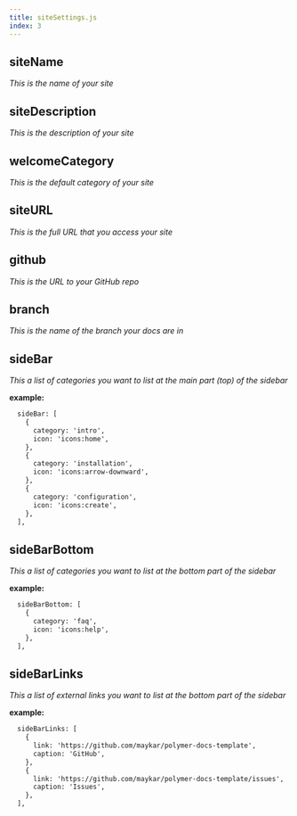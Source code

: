 ```yaml
---
title: siteSettings.js
index: 3
---
```


## siteName

_This is the name of your site_

## siteDescription

_This is the description of your site_

## welcomeCategory

_This is the default category of your site_

## siteURL

_This is the full URL that you access your site_

## github

_This is the URL to your GitHub repo_

## branch

_This is the name of the branch your docs are in_

## sideBar

_This a list of categories you want to list at the main part (top) of the sidebar_

**example:**

```txt
  sideBar: [
    {
      category: 'intro',
      icon: 'icons:home',
    },
    {
      category: 'installation',
      icon: 'icons:arrow-downward',
    },
    {
      category: 'configuration',
      icon: 'icons:create',
    },
  ],

```

## sideBarBottom

_This a list of categories you want to list at the bottom part of the sidebar_

**example:**

```txt
  sideBarBottom: [
    {
      category: 'faq',
      icon: 'icons:help',
    },
  ],

```

## sideBarLinks

_This a list of external links you want to list at the bottom part of the sidebar_

**example:**

```txt
  sideBarLinks: [
    {
      link: 'https://github.com/maykar/polymer-docs-template',
      caption: 'GitHub',
    },
    {
      link: 'https://github.com/maykar/polymer-docs-template/issues',
      caption: 'Issues',
    },
  ],

```